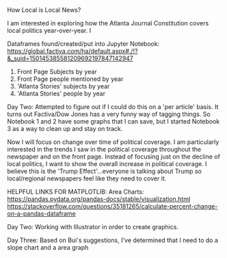 How Local is Local News? 

I am interested in exploring how the Atlanta Journal Constitution covers local politics year-over-year. I 


Dataframes found/created/put into Jupyter Notebook: https://global.factiva.com/ha/default.aspx#./!?&_suid=150145385581209692197847142947

1) Front Page Subjects by year
2) Front Page people mentioned by year 
3) 'Atlanta Stories' subjects by year
4) 'Atlanta Stories' people by year 


Day Two:
Attempted to figure out if I could do this on a 'per article' basis. It turns out Factiva/Dow Jones has a very funny way of tagging things. So Notebook 1 and 2 have some graphs that I can save, but I started Notebook 3 as a way to clean up and stay on track.

Now I will focus on change over time of political coverage. I am particularly interested in the trends I saw in the political coverage throughout the newspaper and on the front page. Instead of focusing just on the decline of local politics, I want to show the overall increase in political coverage. I believe this is the 'Trump Effect'...everyone is talking about Trump so local/regional newspapers feel like they need to cover it. 


HELPFUL LINKS FOR MATPLOTLIB: 
Area Charts: https://pandas.pydata.org/pandas-docs/stable/visualization.html 
https://stackoverflow.com/questions/35181265/calculate-percent-change-on-a-pandas-dataframe 


Day Two: Working with Illustrator in order to create graphics.

Day Three: Based on Bui's suggestions, I've determined that I need to do a slope chart and a area graph 

